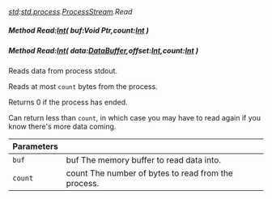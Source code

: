 _[std](../../modules/std/std-module.md):[std.process](../../modules/std/std-process.md).[ProcessStream](../../modules/std/std-process-processstream.md).Read_
##### Method Read:[Int](../../modules/wonkey/wonkey-types-int.md)( buf:Void Ptr,count:[Int](../../modules/wonkey/wonkey-types-int.md) )
##### Method Read:[Int](../../modules/wonkey/wonkey-types-int.md)( data:[DataBuffer](../../modules/std/std-memory-databuffer.md),offset:[Int](../../modules/wonkey/wonkey-types-int.md),count:[Int](../../modules/wonkey/wonkey-types-int.md) )
Reads data from process stdout.

Reads at most `count` bytes from the process.

Returns 0 if the process has ended.

Can return less than `count`, in which case you may have to read again if you know there's more data coming.

| Parameters |    |
|:-----------|:---|
| `buf` | buf The memory buffer to read data into. |
| `count` | count The number of bytes to read from the process. |
